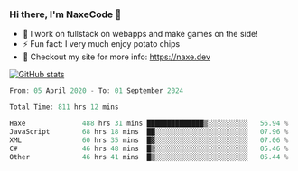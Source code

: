 ### Hi there, I'm NaxeCode 👋
- 🔭 I work on fullstack on webapps and make games on the side!
- ⚡ Fun fact: I very much enjoy potato chips
- 🔋 Checkout my site for more info: https://naxe.dev

[![GitHub stats](https://github-readme-stats.vercel.app/api?username=naxecode&theme=onedark)](https://naxe.dev)

<!--START_SECTION:waka-->

```csharp
From: 05 April 2020 - To: 01 September 2024

Total Time: 811 hrs 12 mins

Haxe              488 hrs 31 mins ██████████████▒░░░░░░░░░░   56.94 %
JavaScript        68 hrs 18 mins  ██░░░░░░░░░░░░░░░░░░░░░░░   07.96 %
XML               60 hrs 35 mins  █▓░░░░░░░░░░░░░░░░░░░░░░░   07.06 %
C#                46 hrs 48 mins  █▒░░░░░░░░░░░░░░░░░░░░░░░   05.46 %
Other             46 hrs 41 mins  █▒░░░░░░░░░░░░░░░░░░░░░░░   05.44 %
```

<!--END_SECTION:waka-->



<!--
**NaxeCode/NaxeCode** is a ✨ _special_ ✨ repository because its `README.md` (this file) appears on your GitHub profile.

Here are some ideas to get you started:

- 🔭 I’m currently working on Web apps for indie games!
- 🌱 I’m currently mastering C#
- 👯 I’m looking to collaborate on ...
- 🤔 I’m looking for help with ...
- 💬 Ask me about ...
- 📫 How to reach me: ...
- 😄 Pronouns: ...
- ⚡ Fun fact: I love chips
-->
